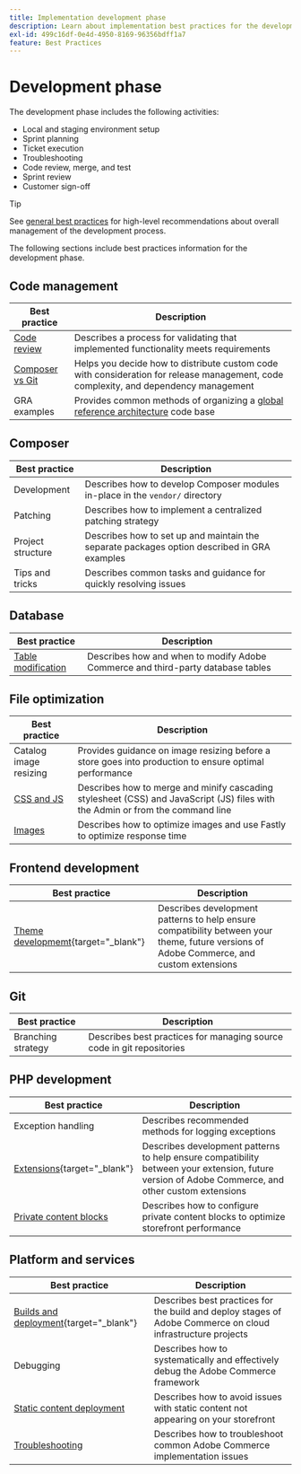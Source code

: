 ```yaml
---
title: Implementation development phase
description: Learn about implementation best practices for the development phase of Adobe Commerce projects.
exl-id: 499c16df-0e4d-4950-8169-96356bdff1a7
feature: Best Practices
---
```

# Development phase

The development phase includes the following activities:

- Local and staging environment setup
- Sprint planning
- Ticket execution
- Troubleshooting
- Code review, merge, and test
- Sprint review
- Customer sign-off

>[!TIP]
>
>See [general best practices](general.md) for high-level recommendations about overall management of the development process.

The following sections include best practices information for the development phase.

## Code management

| Best practice                         | Description                                                                                                                           |
|---------------------------------------|---------------------------------------------------------------------------------------------------------------------------------------|
| [Code review](code-review.md)         | Describes a process for validating that implemented functionality meets requirements                                                  |
| [Composer vs Git](code-management.md) | Helps you decide how to distribute custom code with consideration for release management, code complexity, and dependency management |
| GRA examples                          | Provides common methods of organizing a [global reference architecture](../../architecture/global-reference.md) code base             |

## Composer

| Best practice     | Description                                                                                 |
|-------------------|---------------------------------------------------------------------------------------------|
| Development       | Describes how to develop Composer modules in-place in the `vendor/` directory               |
| Patching          | Describes how to implement a centralized patching strategy                                  |
| Project structure | Describes how to set up and maintain the separate packages option described in GRA examples |
| Tips and tricks   | Describes common tasks and guidance for quickly resolving issues                            |

## Database

| Best practice                                                  | Description                                                                     |
|----------------------------------------------------------------|---------------------------------------------------------------------------------|
| [Table modification](modifying-core-and-third-party-tables.md) | Describes how and when to modify Adobe Commerce and third-party database tables |

## File optimization

| Best practice                          | Description                                                                                                                    |
|----------------------------------------|--------------------------------------------------------------------------------------------------------------------------------|
| Catalog image resizing                 | Provides guidance on image resizing before a store goes into production to ensure optimal performance                          |
| [CSS and JS](optimize-css-js-files.md) | Describes how to merge and minify cascading stylesheet (CSS) and JavaScript (JS) files with the Admin or from the command line |
| [Images](image-optimization.md)        | Describes how to optimize images and use Fastly to optimize response time                                                      |

## Frontend development

| Best practice                                                                                                  | Description                                                                                                                              |
|----------------------------------------------------------------------------------------------------------------|------------------------------------------------------------------------------------------------------------------------------------------|
| [Theme developmemt](https://developer.adobe.com/commerce/frontend-core/guide/best-practices/){target="_blank"} | Describes development patterns to help ensure compatibility between your theme, future versions of Adobe Commerce, and custom extensions |

## Git

| Best practice      | Description                                                           |
|--------------------|-----------------------------------------------------------------------|
| Branching strategy | Describes best practices for managing source code in git repositories |

## PHP development

| Best practice                                                                           | Description                                                                                                                                       |
|-----------------------------------------------------------------------------------------|---------------------------------------------------------------------------------------------------------------------------------------------------|
| Exception handling                                                                      | Describes recommended methods for logging exceptions                                                                                              |
| [Extensions](https://developer.adobe.com/commerce/php/best-practices/){target="_blank"} | Describes development patterns to help ensure compatibility between your extension, future version of Adobe Commerce, and other custom extensions |
| [Private content blocks](private-content-block-configuration.md)                        | Describes how to configure private content blocks to optimize storefront performance                                                              |

## Platform and services

| Best practice                                                                                                                                          | Description                                                                                                 |
|--------------------------------------------------------------------------------------------------------------------------------------------------------|-------------------------------------------------------------------------------------------------------------|
| [Builds and deployment](https://experienceleague.adobe.com/docs/commerce-cloud-service/user-guide/develop/deploy/best-practices.html){target="_blank"} | Describes best practices for the build and deploy stages of Adobe Commerce on cloud infrastructure projects |
| Debugging                                                                                                                                              | Describes how to systematically and effectively debug the Adobe Commerce framework                          |
| [Static content deployment](static-content-deployment.md)                                                                                              | Describes how to avoid issues with static content not appearing on your storefront                          |
| [Troubleshooting](troubleshooting.md)                                                                                                                  | Describes how to troubleshoot common Adobe Commerce implementation issues                                   |
